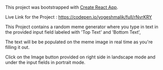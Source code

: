 This project was bootstrapped with [Create React App](https://github.com/facebook/create-react-app).

Live Link for the Project : https://codepen.io/yogeshmalik/full/rNvrKRY

This Project contains a random meme generator where you type in text in the provided input field labeled with 'Top Text' and 'Bottom Text',

The text will be be populated on the meme image in real time as you're filling it out.

Click on the Image button provided on right side in landscape mode and under the input fields in portrait mode.

